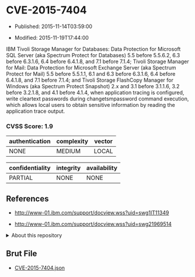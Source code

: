 # CVE-2015-7404

- Published: 2015-11-14T03:59:00

- Modified: 2015-11-19T17:44:00

IBM Tivoli Storage Manager for Databases: Data Protection for Microsoft SQL Server (aka Spectrum Protect for Databases) 5.5 before 5.5.6.2, 6.3 before 6.3.1.6, 6.4 before 6.4.1.8, and 7.1 before 7.1.4; Tivoli Storage Manager for Mail: Data Protection for Microsoft Exchange Server (aka Spectrum Protect for Mail) 5.5 before 5.5.1.1, 6.1 and 6.3 before 6.3.1.6, 6.4 before 6.4.1.8, and 7.1 before 7.1.4; and Tivoli Storage FlashCopy Manager for Windows (aka Spectrum Protect Snapshot) 2.x and 3.1 before 3.1.1.6, 3.2 before 3.2.1.8, and 4.1 before 4.1.4, when application tracing is configured, write cleartext passwords during changetsmpassword command execution, which allows local users to obtain sensitive information by reading the application trace output.

### CVSS Score: **1.9**

| authentication | complexity | vector |
| --- | --- | --- |
| NONE | MEDIUM | LOCAL |

| confidentiality | integrity | availability |
| --- | --- | --- |
| PARTIAL | NONE | NONE |

## References

* http://www-01.ibm.com/support/docview.wss?uid=swg1IT11349

* http://www-01.ibm.com/support/docview.wss?uid=swg21969514

<details>
<summary>About this repository</summary> 

  This repository is part of the project [Live Hack CVE](https://github.com/Live-Hack-CVE). Main website can be found [www.live-hack.org](https://www.live-hack.org) 
  
  Made by [Sn0wAlice](https://github.com/Sn0wAlice) for the people that care about security and need to have a feed of the latest CVEs. Hope you enjoy it, don't forget to star the repo and follow me on [Twitter](https://twitter.com/Sn0wAlice) and [Github](https://github.com/Sn0wAlice). And that is my [personnal website](https://www.alice-snow.me/)

  - [Home Page](https://github.com/Live-Hack-CVE)
  - [Framework](https://github.com/Live-Hack-CVE/cve-framework)
  - [CVE database](https://github.com/Live-Hack-CVE/full_database)
  - [Changelog](https://github.com/Live-Hack-CVE/Changelog)
</details>

## Brut File

* [CVE-2015-7404.json](https://raw.githubusercontent.com/Live-Hack-CVE/full_database/main/cves/2015/CVE-2015-7404.json)

